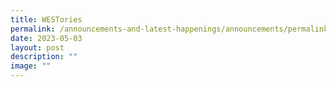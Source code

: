```yaml
---
title: WESTories
permalink: /announcements-and-latest-happenings/announcements/permalink/
date: 2023-05-03
layout: post
description: ""
image: ""
---
```

